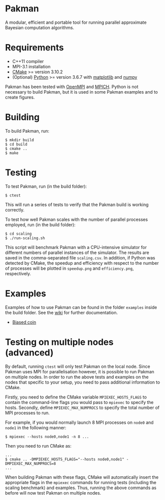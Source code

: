 # Pakman

A modular, efficient and portable tool for running parallel approximate
Bayesian computation algorithms.

# Requirements

* C++11 compiler
* MPI-3.1 installation
* [CMake](https://cmake.org/) >= version 3.10.2
* (Optional) [Python](https://www.python.org/) >= version 3.6.7 with
  [matplotlib](https://matplotlib.org/) and [numpy](https://www.numpy.org/)

Pakman has been tested with [OpenMPI](https://www.open-mpi.org/) and
[MPICH](https://www.mpich.org/).  Python is not necessary to build Pakman, but
it is used in some Pakman examples and to create figures.

# Building

To build Pakman, run:

```
$ mkdir build
$ cd build
$ cmake ..
$ make
```

# Testing

To test Pakman, run (in the build folder):

```
$ ctest
```

This will run a series of tests to verify that the Pakman build is working
correctly.

To test how well Pakman scales with the number of parallel processes employed,
run (in the build folder):

```
$ cd scaling
$ ./run-scaling.sh
```

This script will benchmark Pakman with a CPU-intensive simulator for different
numbers of parallel instances of the simulator.  The results are saved in the
comma-separated file `scaling.csv`.  In addition, if Python was detected by
CMake, the speedup and efficiency with respect to the number of processes will
be plotted in `speedup.png` and `efficiency.png`, respectively.

# Examples

Examples of how to use Pakman can be found in the folder `examples` inside the
build folder.  See the [wiki](https://github.com/ThomasPak/pakman/wiki) for
further documentation.

* [Biased coin](https://github.com/ThomasPak/pakman/wiki/Example:-biased-coin-flip)

# Testing on multiple nodes (advanced)

By default, running `ctest` will only test Pakman on the local node.  Since
Pakman uses MPI for parallelisation however, it is possible to run Pakman on
multiple nodes.  In order to run the above tests and examples on the nodes that
specific to your setup, you need to pass additional information to CMake.

Firstly, you need to define the CMake variable `MPIEXEC_HOSTS_FLAGS` to contain
the command-line flags you would pass to `mpiexec` to specify the hosts.
Secondly, define `MPIEXEC_MAX_NUMPROCS` to specify the total number of MPI
processes to run.

For example, if you would normally launch 8 MPI processes on `node0` and `node1` in
the following manner:

```
$ mpiexec --hosts node0,node1 -n 8 ...
```

Then you need to run CMake as:

```
...
$ cmake .. -DMPIEXEC_HOSTS_FLAGS="--hosts node0,node1" -DMPIEXEC_MAX_NUMPROCS=8
...
```

When building Pakman with these flags, CMake will automatically insert the
appropriate flags in the `mpiexec` commands for running tests (including the
scaling benchmark) and examples.  Thus, running the above commands as before
will now test Pakman on multiple nodes.

